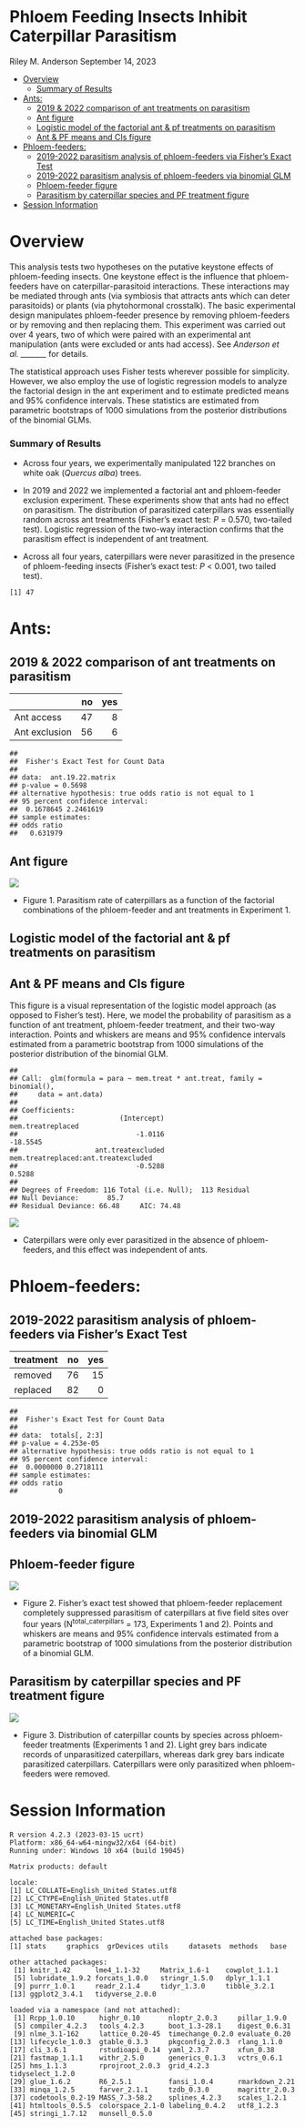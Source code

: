 Phloem Feeding Insects Inhibit Caterpillar Parasitism
================
Riley M. Anderson
September 14, 2023

- <a href="#overview" id="toc-overview">Overview</a>
  - <a href="#summary-of-results" id="toc-summary-of-results">Summary of
    Results</a>
- <a href="#ants" id="toc-ants">Ants:</a>
  - <a href="#2019--2022-comparison-of-ant-treatments-on-parasitism"
    id="toc-2019--2022-comparison-of-ant-treatments-on-parasitism">2019
    &amp; 2022 comparison of ant treatments on parasitism</a>
  - <a href="#ant-figure" id="toc-ant-figure">Ant figure</a>
  - <a
    href="#logistic-model-of-the-factorial-ant--pf-treatments-on-parasitism"
    id="toc-logistic-model-of-the-factorial-ant--pf-treatments-on-parasitism">Logistic
    model of the factorial ant &amp; pf treatments on parasitism</a>
  - <a href="#ant--pf-means-and-cis-figure"
    id="toc-ant--pf-means-and-cis-figure">Ant &amp; PF means and CIs
    figure</a>
- <a href="#phloem-feeders" id="toc-phloem-feeders">Phloem-feeders:</a>
  - <a
    href="#2019-2022-parasitism-analysis-of-phloem-feeders-via-fishers-exact-test"
    id="toc-2019-2022-parasitism-analysis-of-phloem-feeders-via-fishers-exact-test">2019-2022
    parasitism analysis of phloem-feeders via Fisher’s Exact Test</a>
  - <a
    href="#2019-2022-parasitism-analysis-of-phloem-feeders-via-binomial-glm"
    id="toc-2019-2022-parasitism-analysis-of-phloem-feeders-via-binomial-glm">2019-2022
    parasitism analysis of phloem-feeders via binomial GLM</a>
  - <a href="#phloem-feeder-figure"
    id="toc-phloem-feeder-figure">Phloem-feeder figure</a>
  - <a href="#parasitism-by-caterpillar-species-and-pf-treatment-figure"
    id="toc-parasitism-by-caterpillar-species-and-pf-treatment-figure">Parasitism
    by caterpillar species and PF treatment figure</a>
- <a href="#session-information" id="toc-session-information">Session
  Information</a>

# Overview

This analysis tests two hypotheses on the putative keystone effects of
phloem-feeding insects. One keystone effect is the influence that
phloem-feeders have on caterpillar-parasitoid interactions. These
interactions may be mediated through ants (via symbiosis that attracts
ants which can deter parasitoids) or plants (via phytohormonal
crosstalk). The basic experimental design manipulates phloem-feeder
presence by removing phloem-feeders or by removing and then replacing
them. This experiment was carried out over 4 years, two of which were
paired with an experimental ant manipulation (ants were excluded or ants
had access). See *Anderson et al. \_\_\_\_\_\_\_* for details.

The statistical approach uses Fisher tests wherever possible for
simplicity. However, we also employ the use of logistic regression
models to analyze the factorial design in the ant experiment and to
estimate predicted means and 95% confidence intervals. These statistics
are estimated from parametric bootstraps of 1000 simulations from the
posterior distributions of the binomial GLMs.

### Summary of Results

- Across four years, we experimentally manipulated 122 branches on white
  oak (*Quercus alba*) trees.

- In 2019 and 2022 we implemented a factorial ant and phloem-feeder
  exclusion experiment. These experiments show that ants had no effect
  on parasitism. The distribution of parasitized caterpillars was
  essentially random across ant treatments (Fisher’s exact test: *P* =
  0.570, two-tailed test). Logistic regression of the two-way
  interaction confirms that the parasitism effect is independent of ant
  treatment.

- Across all four years, caterpillars were never parasitized in the
  presence of phloem-feeding insects (Fisher’s exact test: *P* \< 0.001,
  two tailed test).

<!-- -->

    [1] 47

# Ants:

## 2019 & 2022 comparison of ant treatments on parasitism

|               |  no | yes |
|:--------------|----:|----:|
| Ant access    |  47 |   8 |
| Ant exclusion |  56 |   6 |

    ## 
    ##  Fisher's Exact Test for Count Data
    ## 
    ## data:  ant.19.22.matrix
    ## p-value = 0.5698
    ## alternative hypothesis: true odds ratio is not equal to 1
    ## 95 percent confidence interval:
    ##  0.1678645 2.2461619
    ## sample estimates:
    ## odds ratio 
    ##   0.631979

## Ant figure

![](PF.parasitism_files/figure-gfm/ant_pf_figure_manuscript-1.png)<!-- -->

- Figure 1. Parasitism rate of caterpillars as a function of the
  factorial combinations of the phloem-feeder and ant treatments in
  Experiment 1.

## Logistic model of the factorial ant & pf treatments on parasitism

## Ant & PF means and CIs figure

This figure is a visual representation of the logistic model approach
(as opposed to Fisher’s test). Here, we model the probability of
parasitism as a function of ant treatment, phloem-feeder treatment, and
their two-way interaction. Points and whiskers are means and 95%
confidence intervals estimated from a parametric bootstrap from 1000
simulations of the posterior distribution of the binomial GLM.

    ## 
    ## Call:  glm(formula = para ~ mem.treat * ant.treat, family = binomial(), 
    ##     data = ant.data)
    ## 
    ## Coefficients:
    ##                         (Intercept)                    mem.treatreplaced  
    ##                             -1.0116                             -18.5545  
    ##                   ant.treatexcluded  mem.treatreplaced:ant.treatexcluded  
    ##                             -0.5288                               0.5288  
    ## 
    ## Degrees of Freedom: 116 Total (i.e. Null);  113 Residual
    ## Null Deviance:       85.7 
    ## Residual Deviance: 66.48     AIC: 74.48

![](PF.parasitism_files/figure-gfm/ant_pf_logistic_model_parametric_CIs_fig-1.png)<!-- -->

- Caterpillars were only ever parasitized in the absence of
  phloem-feeders, and this effect was independent of ants.

# Phloem-feeders:

## 2019-2022 parasitism analysis of phloem-feeders via Fisher’s Exact Test

| treatment |  no | yes |
|:----------|----:|----:|
| removed   |  76 |  15 |
| replaced  |  82 |   0 |

    ## 
    ##  Fisher's Exact Test for Count Data
    ## 
    ## data:  totals[, 2:3]
    ## p-value = 4.253e-05
    ## alternative hypothesis: true odds ratio is not equal to 1
    ## 95 percent confidence interval:
    ##  0.0000000 0.2718111
    ## sample estimates:
    ## odds ratio 
    ##          0

## 2019-2022 parasitism analysis of phloem-feeders via binomial GLM

## Phloem-feeder figure

![](PF.parasitism_files/figure-gfm/para_fig_glm_CIs-1.png)<!-- -->

- Figure 2. Fisher’s exact test showed that phloem-feeder replacement
  completely suppressed parasitism of caterpillars at five field sites
  over four years (N<sup>total_caterpillars</sup> = 173, Experiments 1
  and 2). Points and whiskers are means and 95% confidence intervals
  estimated from a parametric bootstrap of 1000 simulations from the
  posterior distribution of a binomial GLM.

## Parasitism by caterpillar species and PF treatment figure

![](PF.parasitism_files/figure-gfm/para_by_species_pf_treatment_fig-1.png)<!-- -->

- Figure 3. Distribution of caterpillar counts by species across
  phloem-feeder treatments (Experiments 1 and 2). Light grey bars
  indicate records of unparasitized caterpillars, whereas dark grey bars
  indicate parasitized caterpillars. Caterpillars were only parasitized
  when phloem-feeders were removed.

# Session Information

    R version 4.2.3 (2023-03-15 ucrt)
    Platform: x86_64-w64-mingw32/x64 (64-bit)
    Running under: Windows 10 x64 (build 19045)

    Matrix products: default

    locale:
    [1] LC_COLLATE=English_United States.utf8 
    [2] LC_CTYPE=English_United States.utf8   
    [3] LC_MONETARY=English_United States.utf8
    [4] LC_NUMERIC=C                          
    [5] LC_TIME=English_United States.utf8    

    attached base packages:
    [1] stats     graphics  grDevices utils     datasets  methods   base     

    other attached packages:
     [1] knitr_1.42      lme4_1.1-32     Matrix_1.6-1    cowplot_1.1.1  
     [5] lubridate_1.9.2 forcats_1.0.0   stringr_1.5.0   dplyr_1.1.1    
     [9] purrr_1.0.1     readr_2.1.4     tidyr_1.3.0     tibble_3.2.1   
    [13] ggplot2_3.4.1   tidyverse_2.0.0

    loaded via a namespace (and not attached):
     [1] Rcpp_1.0.10      highr_0.10       nloptr_2.0.3     pillar_1.9.0    
     [5] compiler_4.2.3   tools_4.2.3      boot_1.3-28.1    digest_0.6.31   
     [9] nlme_3.1-162     lattice_0.20-45  timechange_0.2.0 evaluate_0.20   
    [13] lifecycle_1.0.3  gtable_0.3.3     pkgconfig_2.0.3  rlang_1.1.0     
    [17] cli_3.6.1        rstudioapi_0.14  yaml_2.3.7       xfun_0.38       
    [21] fastmap_1.1.1    withr_2.5.0      generics_0.1.3   vctrs_0.6.1     
    [25] hms_1.1.3        rprojroot_2.0.3  grid_4.2.3       tidyselect_1.2.0
    [29] glue_1.6.2       R6_2.5.1         fansi_1.0.4      rmarkdown_2.21  
    [33] minqa_1.2.5      farver_2.1.1     tzdb_0.3.0       magrittr_2.0.3  
    [37] codetools_0.2-19 MASS_7.3-58.2    splines_4.2.3    scales_1.2.1    
    [41] htmltools_0.5.5  colorspace_2.1-0 labeling_0.4.2   utf8_1.2.3      
    [45] stringi_1.7.12   munsell_0.5.0   
